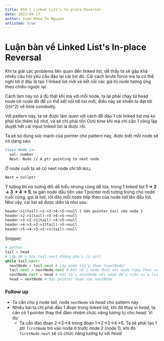 ```yaml
---
title: DSA | Linked List's In-place Reversal
date: 2023-04-17
author: Xuan Khoa Tu Nguyen
unlisted: true
---
```


# Luận bàn về Linked List's In-place Reversal

Khi ta giải các problems liên quan đến linked list, dễ thấy ta sẽ gặp khá nhiều câu hỏi yêu cầu đảo
lại cái list đó. Cái cách brute force mà ta có thể nghĩ tới ở đây là tạo 1 linked list mới và kết
nối các giá trị node tương ứng theo chiều ngược lại.

Cách làm này nó á đù thật khi mà với mỗi node, ta lại phải chạy từ head node tới node đó để có thể
kết nối tới list mới, điều này sẽ khiến ta đạt tới O(n^2) về time comlexity.

Với pattern này, ta sẽ được làm quen với cách để đảo 1 cái linked list mà ko phải tốn thêm bộ nhớ,
và sẽ chỉ phải tốn O(n) time khi mà chỉ cần 1 vòng lặp duyệt hết cái input linked list là được rồi.

Ta sẽ sử dụng sức mạnh của pointer cho pattern này, được biết mỗi node sẽ có dạng sau:

```md
Class Node is:
  val: number
  Next: Node // A ptr pointing to next node
```

Ở node cuối ta sẽ có next node chỉ tới `NULL`

```md
Next = nullptr
```

Ý tưởng thì nó tương đối dễ hiểu nhưng cũng dễ lừa, trong 1 linked list **1 -> 2 -> 3 -> 4 -> 5**,
ta gán node đầu tiên vào 1 pointer mới tượng trưng cho node cuối cùng, gọi là *tail*, rồi đảo mỗi
node tiếp theo của node *tail* lên đầu list. Như vậy, cái list sẽ được diễn tả như sau:

```md
header->1(tail)->2->3->4->5->null | Gán pointer tail vào node 1
header->2->1(tail)->3->4->5->null
header->3->2->1(tail)->4->5->null
header->4->3->2->1(tail)->5->null
header->5->4->3->2->1(tail)->null
```

Snippet:

```py
# python
tail = head
# Lặp đến khi tail.next không phải là null
while tail.next:
  nextNode = tail.next # Lây node tiếp theo (nextNode)
  tail.next = nextNode.next # Kêt nối node đuôi với node tiêp theo của nextNode
  nextNode.next = head # Kêt nối nextNode với node đầu tiên của list
  head = nextNode # Gán pointer head vào nextNode
```

### Follow up

- Ta cần chú ý node *tail*, node `nextNode` và *head* cho pattern này
- Nhiều bài ta chỉ phải đảo 1 đoạn trong linked list, khi đó thay vì *head*, ta cần có 1 pointer
thay thế đảm nhiệm chức năng tương tự cho *head*. Ví dụ:
  + Ta cần đảo đoạn 2->3->4 trong đoạn 1->2->3->4->5. Ta sẽ phải tạo 1 ptr `firstNode` trỏ vào node
  ở trước node 2 (node 1), khi đó `firstNode.next` sẽ có chức năng tương tự với *head*

